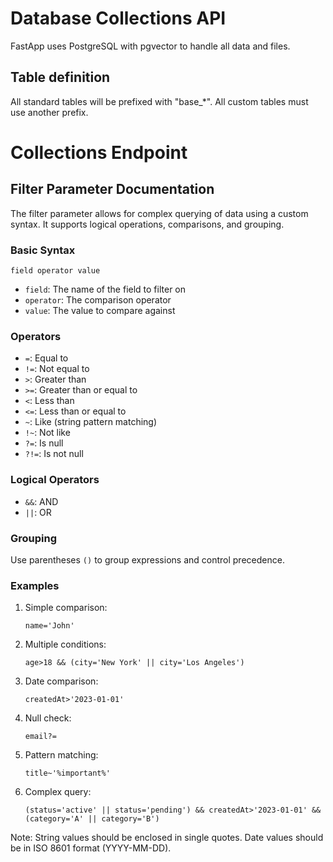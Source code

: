 # Database Collections API

FastApp uses PostgreSQL with pgvector to handle all data and files.

## Table definition

All standard tables will be prefixed with "base\_\*".
All custom tables must use another prefix.

# Collections Endpoint

## Filter Parameter Documentation

The filter parameter allows for complex querying of data using a custom syntax. It supports logical operations, comparisons, and grouping.

### Basic Syntax

`field operator value`

- `field`: The name of the field to filter on
- `operator`: The comparison operator
- `value`: The value to compare against

### Operators

- `=`: Equal to
- `!=`: Not equal to
- `>`: Greater than
- `>=`: Greater than or equal to
- `<`: Less than
- `<=`: Less than or equal to
- `~`: Like (string pattern matching)
- `!~`: Not like
- `?=`: Is null
- `?!=`: Is not null

### Logical Operators

- `&&`: AND
- `||`: OR

### Grouping

Use parentheses `()` to group expressions and control precedence.

### Examples

1. Simple comparison:

   ```
   name='John'
   ```

2. Multiple conditions:

   ```
   age>18 && (city='New York' || city='Los Angeles')
   ```

3. Date comparison:

   ```
   createdAt>'2023-01-01'
   ```

4. Null check:

   ```
   email?=
   ```

5. Pattern matching:

   ```
   title~'%important%'
   ```

6. Complex query:
   ```
   (status='active' || status='pending') && createdAt>'2023-01-01' && (category='A' || category='B')
   ```

Note: String values should be enclosed in single quotes. Date values should be in ISO 8601 format (YYYY-MM-DD).
